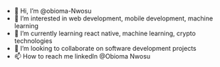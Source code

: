 - 👋 Hi, I’m @obioma-Nwosu
- 👀 I’m interested in web development, mobile development, machine learning
- 🌱 I’m currently learning react native, machine learning, crypto technologies
- 💞️ I’m looking to collaborate on software development projects
- 📫 How to reach me linkedIn @Obioma Nwosu

<!---
obioma-Nwosu/obioma-Nwosu is a ✨ special ✨ repository because its `README.md` (this file) appears on your GitHub profile.
You can click the Preview link to take a look at your changes.
--->
